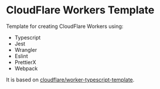 # CloudFlare Workers Template
Template for creating CloudFlare Workers using:
- Typescript
- Jest
- Wrangler
- Eslint
- PrettierX
- Webpack

It is based on [cloudflare/worker-typescript-template](https://github.com/cloudflare/worker-typescript-template).
